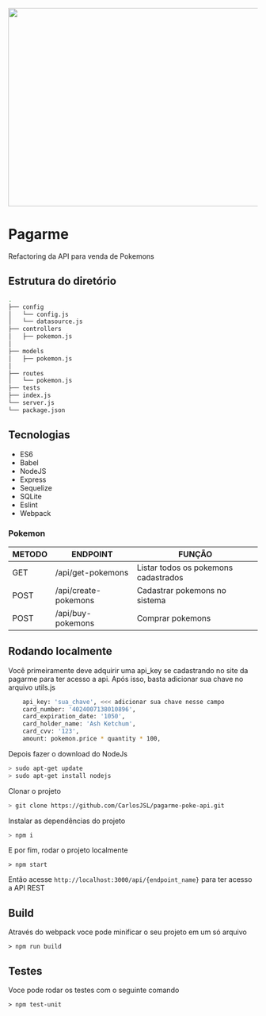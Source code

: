 <p align="center">
  <img src="https://pagamento-me.s3.amazonaws.com/wp-content/uploads/2014/05/pagar.me_.jpg" width="900" height="400"/>
</p>

# Pagarme 
Refactoring da API  para venda de Pokemons

## Estrutura do diretório
```sh
.
├── config
│	└── config.js
│	└── datasource.js
├── controllers
│   ├── pokemon.js
│    
├── models
│   ├── pokemon.js
│      
├── routes
│	└── pokemon.js
├── tests
├── index.js
└── server.js
└── package.json
```


## Tecnologias
- ES6
- Babel
- NodeJS
- Express
- Sequelize
- SQLite
- Eslint
- Webpack

### Pokemon
|      METODO      |     ENDPOINT              |        FUNÇÃO                                    
|------------------|---------------------------|-----------------------
| GET              | /api/get-pokemons         | Listar todos os pokemons cadastrados
| POST             | /api/create-pokemons      | Cadastrar pokemons no sistema
| POST             | /api/buy-pokemons         | Comprar pokemons




## Rodando localmente

Você primeiramente deve adquirir uma api_key se cadastrando no site da pagarme para ter acesso a api. 
Após isso, basta adicionar sua chave no arquivo utils.js 

```sh
	api_key: 'sua_chave', <<< adicionar sua chave nesse campo
	card_number: '4024007138010896',
	card_expiration_date: '1050',
	card_holder_name: 'Ash Ketchum',
	card_cvv: '123',
	amount: pokemon.price * quantity * 100,
```

Depois fazer o download do NodeJs
```sh
> sudo apt-get update
> sudo apt-get install nodejs
```

Clonar o projeto
```sh
> git clone https://github.com/CarlosJSL/pagarme-poke-api.git
```

Instalar as dependências do projeto
```sh
> npm i
```

E por fim, rodar o projeto localmente
```
> npm start 
```

Então acesse `http://localhost:3000/api/{endpoint_name}` para ter acesso a API REST


## Build
Através do webpack voce pode minificar o seu projeto em um só arquivo
```
> npm run build
```

## Testes
Voce pode rodar os testes com o seguinte comando
```
> npm test-unit
```
